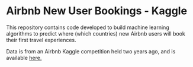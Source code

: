 # Airbnb New User Bookings - Kaggle

This repository contains code developed to build machine learning algorithms to predict where (which countries) new Airbnb users will book their first travel experiences. 

Data is from an Airbnb Kaggle competition held two years ago, and is available [here.](https://www.kaggle.com/c/airbnb-recruiting-new-user-bookings)


